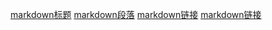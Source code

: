 [markdown标题](markdown-标题.md)
[markdown段落](markdown-段落.md)
[markdown链接](markdown-链接.md)
[markdown链接](markdown-链接.md)
